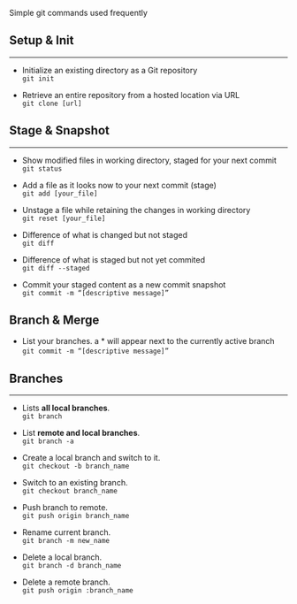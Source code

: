 Simple git commands used frequently

## Setup & Init
<hr>

- Initialize an existing directory as a Git repository\
```git init```

- Retrieve an entire repository from a hosted location via URL\
```git clone [url]```




## Stage & Snapshot
<hr>

- Show modified files in working directory, staged for your next commit
```git status```

- Add a file as it looks now to your next commit (stage)\
```git add [your_file]```

- Unstage a file while retaining the changes in working directory\
```git reset [your_file]```

- Difference of what is changed but not staged\
```git diff```

- Difference of what is staged but not yet commited\
```git diff --staged```

- Commit your staged content as a new commit snapshot\
```git commit -m “[descriptive message]”```

## Branch & Merge

- List your branches. a * will appear next to the currently active branch\
```git commit -m “[descriptive message]”```

## Branches
<hr>

- Lists **all local branches**.\
```git branch```

- List **remote and local branches**.\
```git branch -a```

- Create a local branch and switch to it.\
```git checkout -b branch_name```

- Switch to an existing branch.\
```git checkout branch_name```

- Push branch to remote.\
```git push origin branch_name```

- Rename current branch.\
```git branch -m new_name```

- Delete a local branch.\
```git branch -d branch_name```

- Delete a remote branch.\
```git push origin :branch_name```

